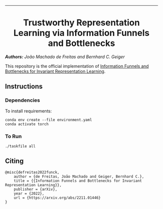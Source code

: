 ---

<span style="text-align: center;">

# Trustworthy Representation Learning via Information Funnels and Bottlenecks

</span>

_**Authors:** João Machado de Freitas and Bernhard C. Geiger_

This repository is the official implementation of
[Information Funnels and Bottlenecks for Invariant Representation Learning](https://arxiv.org/abs/2211.01446).

## Instructions

### Dependencies

To install requirements:
```shell
conda env create --file environment.yaml
conda activate torch
```

### To Run

```shell
./taskfile all
```

## Citing
```text
@misc{defreitas2022funck,
    author = {de Freitas, João Machado and Geiger, Bernhard C.},
    title = {{Information Funnels and Bottlenecks for Invariant Representation Learning}},
    publisher = {arXiv},
    year = {2022},
    url = {https://arxiv.org/abs/2211.01446}
}
```
